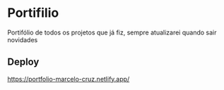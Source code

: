 # Portifilio

Portifólio de todos os projetos que já fiz, sempre atualizarei quando sair novidades

## Deploy

https://portfolio-marcelo-cruz.netlify.app/
